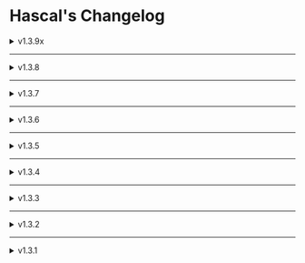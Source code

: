# Hascal's Changelog
<details>
<summary>v1.3.9x</summary>

<details>
<summary>v1.3.9-rc.3</summary>

#### New features
- add `hascal list` command to list all available packages
- add `hascal init` command to create a new project, that generates `config.json`, `.gitignore` and `src/app.has`
- add `hascal build` command to build project
- add `string_reverse(str:string)` function to `strings` module
- add `assert` function to runtime library
- add `no_std` compiler option
- add `filename` config option

#### Changes
- change emitting `std::string` for strings to `string`(because in showing assertion errors, `std::string` is illusory).
- use `sys.exit` instead of `exit` in `src/core/h_help.py`

#### Bug fixes
- fix assigning `NULL` to arrays and pointers bug, #36.
- fix `check_g++` config option bugs
- fix not defined consts when importing packages

</details>

<details>
<summary>v1.3.9-rc.2</summary>

#### Bug fixes
- fix a critical bug in importing system

</details>

<details>
<summary>v1.3.9-rc.1</summary>

#### Changes
- upgrade importing system
- some changes in self hosted compiler(NOTE: self hosted compiler is not ready yet)

#### Bug fixes
- fix import bug when importing one package in multiple files
- fix self hosted bugs

</details>

<details>
<summary>v1.3.9-rc</summary>

#### Changes
- Rewrite package manager

#### Bug fixes
- fix `http` library bug
- fix cpp importing bug

</details>

<details>
<summary>v1.3.9-beta</summary>

#### New features
- passing functions as arguments
```typescript
function f(x: int): int {
    return x + 1
}

function g(func:Function[int]int): int {
    return func(1)
}
```
- add static variables, [See this example](https://github.com/hascal/hascal/blob/main/tests/static.has)
- add `only_compile` config option

#### Changes
- upgrade importing system

#### Bug fixes
- fix pyinstaller build issue

#### Removed

</details>

<details>
<summary>v1.3.9-alpha.1</summary>

#### Changes
- add `download`,`upload`,`post` functions to `http` library
- `https` support for `http` library
- add `windows` library(that includes `windows.h`)
- add `browser` library to open urls in default browser(now only supports windows)

#### Bug fixes
- fix linker flag import bug in `cuse` statement

</details>

</details>

<hr>

<details>
<summary>v1.3.8</summary>

#### New features
- non-nullable and nullable variables

#### Changes
- change pointer unary from `*` to `^`
- improve importing system

#### Bug fixes
- fix repetitious imports bug
- fix #29 bug(by [@mmdbalkhi](https://github.com/mmdbalkhi))
  
#### Removed
- remove `token` library

</details>

<hr>

<details>
<summary>v1.3.7</summary>

#### New features
- manual memory management with `new` and `delete` keyword
- functional programming paradigm
- speed up compilation time
- add `typeof` function
- now can print arrays and structures
- function decorators
- `static` and `extern` decorator
- multiple library import
- improve importing system
- improve stdlib architecture

#### Bug fixes
- fix scoping bug
- fix `conv` library bug
- fix conditions bug

#### Removed
- `export` library removed
- `local use` statement removed

</details>

<hr>

<details>
<summary>v1.3.6</summary>
  
#### New features
- more data types : `int8`,`uint8`,`int16`,`uint16`,`int32`,`uint32`,`int64`,`uint64`,`double`
- type compatibility
- multi line string
- pointers and references
```typescript
var x : *int = 20
var y : int = 10
x = &y
var z = *x // type : int

// Pointers fix incomplete types on struct defination
struct bar {
    var self : *bar
}
```
- add `sizeof` function

#### Bug fixes
- fix lexer bugs
- check if function returns a value at end of string else show error
- `main` function should returns int
- fix `termcolor` library bugs
- fix enum bugs

#### Standart library
- add `sdl2` wrapper
- add `export` library for exporting to C(see : [haspy](https://github.com/bistcuite/haspy))
- add `crypto.sha256` for sha256 hashing

#### Removed
- `libcinfo` library removed

</details>

<hr>

<details>
<summary>v1.3.5</summary>

#### Standard library
##### Updated
`os` :
- add `compiler_name` function to get the name of the compiler
- add `arch` function to get the architecture of the system
- add `is_x86` function to check if the architecture is x86
- add `is_x64` function to check if the architecture is x64
- add `getenv` function to get an environment variable
##### Added
- add `libcinfo` library to get information about the libc
- add `termcolor` library to colorize the output

![assets/termcolor.png](assets/termcolor.png)

#### Bug fixes
- Fix incomplete type defination bug

</details>

<hr>

<details>
<summary>v1.3.4</summary>
  
#### New features
- compiler option : now can generate c++ code from hascal code with `c++_code : 1` in `config.json` file
- use `cuse` keyword to include c++ files.

#### Bug fixes
- Fix semantic analyser bugs
- Fix standard library bug

</details>

<hr>

<details>
<summary>v1.3.3</summary>

#### New features
- struct inheritance
- can use `cuse` statement on struct declaration

#### Bug fixes
- Fix variable scope bug
- Fix variable declaration bug
- Fix semantic analyser bug

</details>

<hr>

<details>
<summary>v1.3.2</summary>

#### New features
- `for in` statement
- library manager
- flag option
- `cuse` statement

#### Bug fixes
- Fix semantic analyser bugs
- Fix nested struct bug

#### Removed
- `for to` and `for downto` statement removed

</details>

<hr>

<details>
<summary>v1.3.1</summary>

#### New features
- Basic Semantic Anaslyser

#### Removed
- remove semicolon from syntax

</details>

